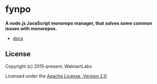 # fynpo

**A node.js JavaScript monorepo manager, that solves some common issues with monorepos.**

- [docs](https://www.electrode.io/fynpo/docs/intro)

## License

Copyright (c) 2015-present, WalmartLabs

Licensed under the [Apache License, Version 2.0](https://www.apache.org/licenses/LICENSE-2.0).
